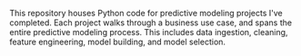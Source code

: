 This repository houses Python code for predictive modeling projects I've completed.
Each project walks through a business use case, and spans the entire predictive modeling process.
This includes data ingestion, cleaning, feature engineering, model building, and model selection.
